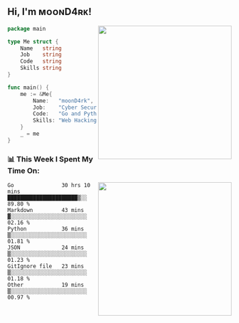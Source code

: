 <h2> Hi, I'm ᴍᴏᴏɴD4ʀᴋ!</h2>
<img align='right' src="https://github-readme-stats.vercel.app/api?username=moond4rk&show_icons=true&theme=radical" width="300">


```go
package main

type Me struct {
	Name   string
	Job    string
	Code   string
	Skills string
}

func main() {
	me := &Me{
		Name:   "moonD4rk",
		Job:    "Cyber Security Engineer",
		Code:   "Go and Python and Others",
		Skills: "Web Hacking ^o^",
	}
	_ = me
}
```



<h3>📊 This Week I Spent My Time On:</h3>
<img align='right' src="https://spotify-github-profile.vercel.app/api/view?uid=zbgk3g7ojwjwrwrleo6u8mhub&cover_image=true&theme=novatorem" width="300">

<!--START_SECTION:waka-->

```text
Go               30 hrs 10 mins  ██████████████████████▒░░   89.80 %
Markdown         43 mins         ▓░░░░░░░░░░░░░░░░░░░░░░░░   02.16 %
Python           36 mins         ▒░░░░░░░░░░░░░░░░░░░░░░░░   01.81 %
JSON             24 mins         ▒░░░░░░░░░░░░░░░░░░░░░░░░   01.23 %
GitIgnore file   23 mins         ▒░░░░░░░░░░░░░░░░░░░░░░░░   01.18 %
Other            19 mins         ▒░░░░░░░░░░░░░░░░░░░░░░░░   00.97 %
```

<!--END_SECTION:waka-->

